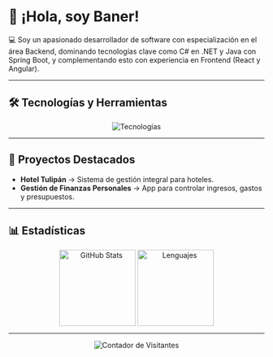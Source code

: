 # 👋 ¡Hola, soy Baner!

💻 Soy un apasionado desarrollador de software con especialización en el área Backend, dominando tecnologías clave como C# en .NET y Java con Spring Boot, y complementando esto con experiencia en Frontend (React y Angular).

---

## 🛠️ Tecnologías y Herramientas

<p align="center">
  <img src="https://skillicons.dev/icons?i=cs,dotnet,java,spring,python,php,ruby,rails,js,ts,react,angular,postgresql,mysql,mssql,git,github,docker,aws,vscode,visualstudio,idea,eclipse" alt="Tecnologías"/>
</p>

---

## 📌 Proyectos Destacados

- **Hotel Tulipán** → Sistema de gestión integral para hoteles.
- **Gestión de Finanzas Personales** → App para controlar ingresos, gastos y presupuestos.

---

## 📊 Estadísticas

<div align="center">
  <img align="center" src="https://github-readme-stats.vercel.app/api?username=Banercito&show_icons=true&theme=tokyonight&hide_border=true&count_private=true&layout=compact" alt="GitHub Stats" height="150" /> 
  <img align="center" src="https://github-readme-stats.vercel.app/api/top-langs/?username=Banercito&layout=compact&theme=tokyonight&hide_border=true" alt="Lenguajes" height="150" />
</div>

---

<p align="center">
  <img src="https://komarev.com/ghpvc/?username=Banercito&color=blue" alt="Contador de Visitantes"/>
</p>
